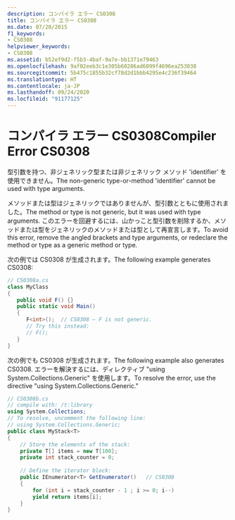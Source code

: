 ```yaml
---
description: コンパイラ エラー CS0308
title: コンパイラ エラー CS0308
ms.date: 07/20/2015
f1_keywords:
- CS0308
helpviewer_keywords:
- CS0308
ms.assetid: b52ef9d2-f5b3-4baf-9a7e-bb1371e79463
ms.openlocfilehash: 9af02eeb3c1e305b60286ad6099f4696ea253038
ms.sourcegitcommit: 5b475c1855b32cf78d2d1bbb4295e4c236f39464
ms.translationtype: HT
ms.contentlocale: ja-JP
ms.lasthandoff: 09/24/2020
ms.locfileid: "91177125"
---
```

# <a name="compiler-error-cs0308"></a><span data-ttu-id="1eb78-103">コンパイラ エラー CS0308</span><span class="sxs-lookup"><span data-stu-id="1eb78-103">Compiler Error CS0308</span></span>

<span data-ttu-id="1eb78-104">型引数を持つ、非ジェネリック型または非ジェネリック メソッド 'identifier' を使用できません。</span><span class="sxs-lookup"><span data-stu-id="1eb78-104">The non-generic type-or-method 'identifier' cannot be used with type arguments.</span></span>  
  
 <span data-ttu-id="1eb78-105">メソッドまたは型はジェネリックではありませんが、型引数とともに使用されました。</span><span class="sxs-lookup"><span data-stu-id="1eb78-105">The method or type is not generic, but it was used with type arguments.</span></span> <span data-ttu-id="1eb78-106">このエラーを回避するには、山かっこと型引数を削除するか、メソッドまたは型をジェネリックのメソッドまたは型として再宣言します。</span><span class="sxs-lookup"><span data-stu-id="1eb78-106">To avoid this error, remove the angled brackets and type arguments, or redeclare the method or type as a generic method or type.</span></span>  
  
 <span data-ttu-id="1eb78-107">次の例では CS0308 が生成されます。</span><span class="sxs-lookup"><span data-stu-id="1eb78-107">The following example generates CS0308:</span></span>  
  
```csharp  
// CS0308a.cs  
class MyClass  
{  
   public void F() {}  
   public static void Main()  
   {  
      F<int>();  // CS0308 – F is not generic.  
      // Try this instead:  
      // F();  
   }  
}  
```  
  
 <span data-ttu-id="1eb78-108">次の例でも CS0308 が生成されます。</span><span class="sxs-lookup"><span data-stu-id="1eb78-108">The following example also generates CS0308.</span></span> <span data-ttu-id="1eb78-109">エラーを解決するには、ディレクティブ "using System.Collections.Generic" を使用します。</span><span class="sxs-lookup"><span data-stu-id="1eb78-109">To resolve the error, use the directive "using System.Collections.Generic."</span></span>  
  
```csharp  
// CS0308b.cs  
// compile with: /t:library  
using System.Collections;  
// To resolve, uncomment the following line:  
// using System.Collections.Generic;  
public class MyStack<T>  
{  
    // Store the elements of the stack:  
    private T[] items = new T[100];  
    private int stack_counter = 0;  
  
    // Define the iterator block:  
    public IEnumerator<T> GetEnumerator()   // CS0308  
    {  
        for (int i = stack_counter - 1 ; i >= 0; i--)  
        yield return items[i];  
    }  
}  
```
